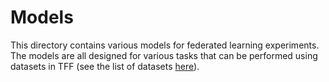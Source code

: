# Models

This directory contains various models for federated learning experiments. The
models are all designed for various tasks that can be performed using datasets
in TFF (see the list of datasets
[here](https://www.tensorflow.org/federated/api_docs/python/tff/simulation/datasets)).
